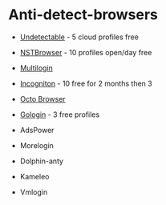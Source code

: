# Anti-detect-browsers

* [Undetectable](https://undetectable.io/) - 5 cloud profiles free

* [NSTBrowser](https://app.nstbrowser.io/) - 10 profiles open/day free

* [Multilogin](https://multilogin.com/)

* [Incogniton](https://incogniton.com/) - 10 free for 2 months then 3

* [Octo Browser](https://octobrowser.net)

* [Gologin](https://gologin.com/) - 3 free profiles

* AdsPower

* Morelogin

* Dolphin-anty

* Kameleo

* Vmlogin
